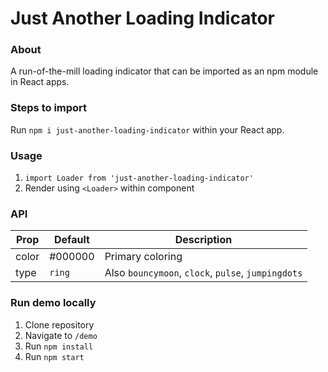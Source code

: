 # Just Another Loading Indicator

### About

A run-of-the-mill loading indicator that can be imported as an npm module in React apps.

### Steps to import

Run `npm i just-another-loading-indicator` within your React app.

### Usage

1. `import Loader from 'just-another-loading-indicator'`
2. Render using `<Loader>` within component

### API

| Prop  | Default | Description                                        |
| ----- | ------- | -------------------------------------------------- |
| color | #000000 | Primary coloring                                   |
| type  | `ring`  | Also `bouncymoon`, `clock`, `pulse`, `jumpingdots` |

### Run demo locally

1. Clone repository
2. Navigate to `/demo`
3. Run `npm install`
4. Run `npm start`

